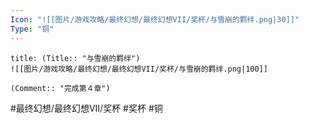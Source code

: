 ```yaml
---
Icon: "![[图片/游戏攻略/最终幻想/最终幻想VII/奖杯/与雪崩的羁绊.png|30]]"
Type: "铜"
---
```

```ad-common-bronze-trophy
title: (Title:: "与雪崩的羁绊")
![[图片/游戏攻略/最终幻想/最终幻想VII/奖杯/与雪崩的羁绊.png|100]]

(Comment:: "完成第４章")
```

#最终幻想/最终幻想VII/奖杯 #奖杯 #铜
